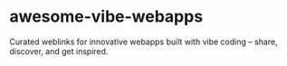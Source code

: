 # awesome-vibe-webapps
Curated weblinks for innovative webapps built with vibe coding – share, discover, and get inspired.
